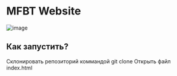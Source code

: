 # MFBT Website
![image](https://github.com/move-fast-and-break-things/mfabt_site/assets/92587254/18e628c2-26bb-4f31-8a7f-5173e218ed40)

## Как запустить?
Склонировать репозиторий коммандой git clone 
Открыть файл index.html
